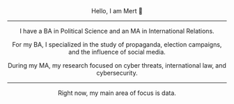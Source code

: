 
<div align="center">
   Hello, I am Mert 👋
</div>

---
<div align="center">

I have a BA in Political Science and an MA in International Relations. 
 
For my BA, I specialized in the study of propaganda, election campaigns, and the influence of social media.

During my MA, my research focused on cyber threats, international law, and cybersecurity.
</div>


---

<div align="center">

Right now, my main area of focus is data.

</div>

